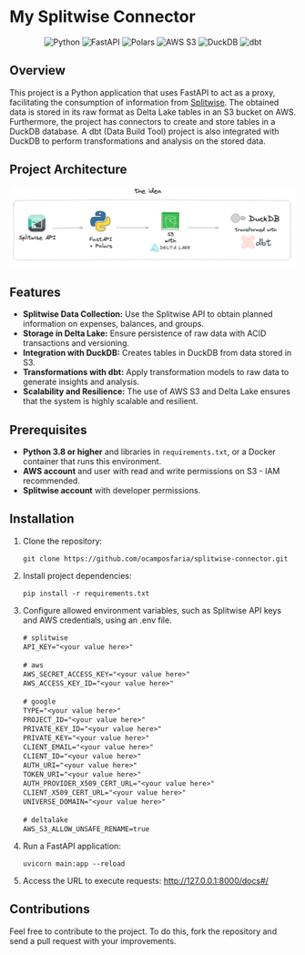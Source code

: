 # My Splitwise Connector


<p align="center">
  <img src="https://img.shields.io/badge/Python-3.8%2B-blue?logo=python" alt="Python">
  <img src="https://img.shields.io/badge/FastAPI-0.112.0+-brightgreen?logo=fastapi" alt="FastAPI">
  <img src="https://img.shields.io/badge/Polars-1.5.0+-blue?logo=polars" alt="Polars">
  <img src="https://img.shields.io/badge/AWS%20S3-Storage-orange?logo=amazons3" alt="AWS S3">
  <img src="https://img.shields.io/badge/DuckDB-1.0.0-yellow?logo=duckdb" alt="DuckDB">
  <img src="https://img.shields.io/badge/dbt-1.8.5+-orange?logo=dbt" alt="dbt">

</p>


## Overview

This project is a Python application that uses FastAPI to act as a proxy, facilitating the consumption of information from [Splitwise](https://splitwise.com). The obtained data is stored in its raw format as Delta Lake tables in an S3 bucket on AWS. Furthermore, the project has connectors to create and store tables in a DuckDB database. A dbt (Data Build Tool) project is also integrated with DuckDB to perform transformations and analysis on the stored data.

## Project Architecture

![Project Architecture](images/image-1.png)


## Features

- **Splitwise Data Collection:** Use the Splitwise API to obtain planned information on expenses, balances, and groups.
- **Storage in Delta Lake:** Ensure persistence of raw data with ACID transactions and versioning.
- **Integration with DuckDB:** Creates tables in DuckDB from data stored in S3.
- **Transformations with dbt:** Apply transformation models to raw data to generate insights and analysis.
- **Scalability and Resilience:** The use of AWS S3 and Delta Lake ensures that the system is highly scalable and resilient.

## Prerequisites

- **Python 3.8 or higher** and libraries in `requirements.txt`, or a Docker container that runs this environment.
- **AWS account** and user with read and write permissions on S3 - IAM recommended.
- **Splitwise account** with developer permissions.

## Installation

1. Clone the repository:
    ```
    git clone https://github.com/ocamposfaria/splitwise-connector.git
    ```

2. Install project dependencies:
    ```
    pip install -r requirements.txt
    ```

3. Configure allowed environment variables, such as Splitwise API keys and AWS credentials, using an .env file.
    ```
    # splitwise
    API_KEY="<your value here>"

    # aws
    AWS_SECRET_ACCESS_KEY="<your value here>"
    AWS_ACCESS_KEY_ID="<your value here>"

    # google
    TYPE="<your value here>"
    PROJECT_ID="<your value here>"
    PRIVATE_KEY_ID="<your value here>"
    PRIVATE_KEY="<your value here>"
    CLIENT_EMAIL="<your value here>"
    CLIENT_ID="<your value here>"
    AUTH_URI="<your value here>"
    TOKEN_URI="<your value here>"
    AUTH_PROVIDER_X509_CERT_URL="<your value here>"
    CLIENT_X509_CERT_URL="<your value here>"
    UNIVERSE_DOMAIN="<your value here>"

    # deltalake
    AWS_S3_ALLOW_UNSAFE_RENAME=true
    ```
4. Run a FastAPI application:
    ```
    uvicorn main:app --reload
    ```

5. Access the URL to execute requests: http://127.0.0.1:8000/docs#/

## Contributions
Feel free to contribute to the project. To do this, fork the repository and send a pull request with your improvements.